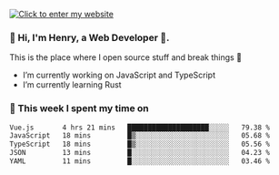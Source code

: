 [![Click to enter my website](https://github.com/zh30/zh30/assets/7930156/bb82b0df-3fb8-4136-8522-734cd2b27f6a)](https://blog.zhanghe.dev) 

### 👋 Hi, I'm Henry, a Web Developer 🚀.

This is the place where I open source stuff and break things :rofl:

- I’m currently working on JavaScript and TypeScript
- I’m currently learning Rust

### 💪 This week I spent my time on

<!--START_SECTION:waka-->

```txt
Vue.js       4 hrs 21 mins   ████████████████████░░░░░   79.38 %
JavaScript   18 mins         █▒░░░░░░░░░░░░░░░░░░░░░░░   05.68 %
TypeScript   18 mins         █▒░░░░░░░░░░░░░░░░░░░░░░░   05.56 %
JSON         13 mins         █░░░░░░░░░░░░░░░░░░░░░░░░   04.23 %
YAML         11 mins         █░░░░░░░░░░░░░░░░░░░░░░░░   03.46 %
```

<!--END_SECTION:waka-->
